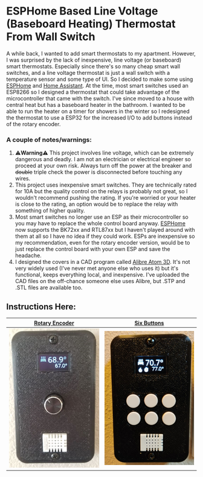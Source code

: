 # ESPHome Based Line Voltage (Baseboard Heating) Thermostat From Wall Switch
A while back, I wanted to add smart thermostats to my apartment.  However, I was surprised by the lack of inexpensive, line voltage (or baseboard) smart thermostats.  Especially since there's so many cheap smart wall switches, and a line voltage thermostat is just a wall switch with a temperature sensor and some type of UI.  So I decided to make some using [ESPHome](esphome.io) and [Home Assistant](home-assistant.io).  At the time, most smart switches used an ESP8266 so I designed a thermostat that could take advantage of the microcontroller that came with the switch.  I've since moved to a house with central heat but has a baseboard heater in the bathroom.  I wanted to be able to run the heater on a timer for showers in the winter so I redesigned the thermostat to use a ESP32 for the increased I/O to add buttons instead of the rotary encoder.

### A couple of notes/warnings:

1. :warning:**Warning**:warning: This project involves line voltage, which can be extremely dangerous and deadly.  I am not an electrician or electrical engineer so proceed at your own risk.  Always turn off the power at the breaker and ~~double~~ triple check the power is disconnected before touching any wires.
1. This project uses inexpensive smart switches.  They are technically rated for 10A but the quality control on the relays is probably not great, so I wouldn't recommend pushing the rating.  If you're worried or your heater is close to the rating, an option would be to replace the relay with something of higher quality.
1. Most smart switches no longer use an ESP as their microcontroller so you may have to replace the whole control board anyway.  [ESPHome](esphome.io) now supports the BK72xx and RTL87xx but I haven't played around with them at all so I have no idea if they could work.  ESPs are inexpensive so my recommendation, even for the rotary encoder version, would be to just replace the control board with your own ESP and save the headache.
1. I designed the covers in a CAD program called [Alibre Atom 3D](https://www.alibre.com/atom3d/).  It's not very widely used (I've never met anyone else who uses it) but it's functional, keeps everything local, and inexpensive.  I've uploaded the CAD files on the off-chance someone else uses Alibre, but .STP and .STL files are available too.

## Instructions Here:

[**Rotary Encoder**](/rotary-encoder/Rotary-Encoder.md) | [**Six Buttons**](/six-buttons/Six-Buttons.md)
:--------------------------------------------------:|:----------------------------------------------------------:
![](rotary-encoder\images\finished_thermostat.jpg)  |  ![](six-buttons\images\finished-thermostat-buttons.jpg)








